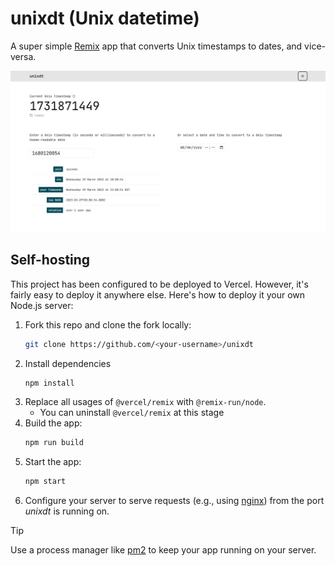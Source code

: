 # unixdt (Unix datetime)

A super simple [Remix](https://remix.run/) app that converts Unix timestamps to dates, and vice-versa.

<picture>
    <source media="(prefers-color-scheme: dark)" srcset="./.github/images/screenshot-dark.png">
    <img alt="FixMyLinks" src="./.github/images/screenshot-light.png">
</picture>

## Self-hosting

This project has been configured to be deployed to Vercel. However, it's fairly easy to deploy it anywhere else. Here's how to deploy it your own Node.js server:

1. Fork this repo and clone the fork locally:
   ```sh
   git clone https://github.com/<your-username>/unixdt
   ```
2. Install dependencies
   ```sh
   npm install
   ```
3. Replace all usages of `@vercel/remix` with `@remix-run/node`.
   - You can uninstall `@vercel/remix` at this stage
4. Build the app:
   ```sh
   npm run build
   ```
5. Start the app:
   ```sh
   npm start
   ```
6. Configure your server to serve requests (e.g., using [nginx](https://nginx.org/)) from the port _unixdt_ is running on.

> [!TIP]
> Use a process manager like [pm2](https://pm2.keymetrics.io/) to keep your app running on your server.
